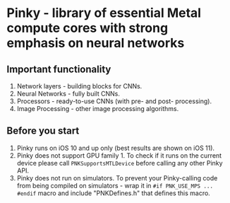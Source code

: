# Pinky - library of essential Metal compute cores with strong emphasis on neural networks

## Important functionality

1. Network layers - building blocks for CNNs.
2. Neural Networks - fully built CNNs.
3. Processors - ready-to-use CNNs (with pre- and post- processing).
4. Image Processing - other image processing algorithms.

## Before you start

1. Pinky runs on iOS 10 and up only (best results are shown on iOS 11).
2. Pinky does not support GPU family 1. To check if it runs on the current device please call `PNKSupportsMTLDevice` before calling any other Pinky API.
3. Pinky does not run on simulators. To prevent your Pinky-calling code from being compiled on simulators - wrap it in `#if PNK_USE_MPS ... #endif` macro and include "PNKDefines.h" that defines this macro.